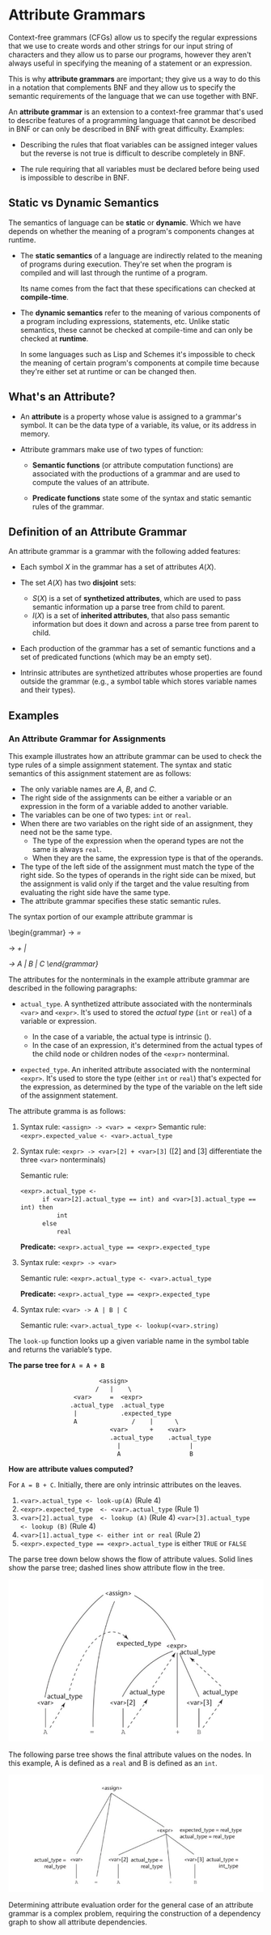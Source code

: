# Attribute Grammars

Context-free grammars (CFGs) allow us to specify the regular expressions that we
use to create words and other strings for our input string of characters and
they allow us to parse our programs, however they aren't always useful in
specifying the meaning of a statement or an expression. 

This is why **attribute grammars** are important; they give us a way to do this
in a notation that complements BNF and they allow us to specify the semantic
requirements of the language that we can use together with BNF.

An **attribute grammar** is an extension to a context-free grammar that's used
to describe features of a programming language that cannot be described in BNF
or can only be described in BNF with great difficulty. Examples:

* Describing the rules that float variables can be assigned integer values but
  the reverse is not true is difficult to describe completely in BNF.

* The rule requiring that all variables must be declared before being used is
  impossible to describe in BNF.

## Static vs Dynamic Semantics

The semantics of language can be **static** or **dynamic**. Which we have
depends on whether the meaning of a program's components changes at runtime.

* The **static semantics** of a language are indirectly related to the meaning of
  programs during execution. They're set when the program is compiled and will
  last through the runtime of a program.

  Its name comes from the fact that these specifications can checked at
  **compile-time**.

* The **dynamic semantics** refer to the meaning of various components of a
  program including expressions, statements, etc. Unlike static semantics, these
  cannot be checked at compile-time and can only be checked at **runtime**.

  In some languages such as Lisp and Schemes it's impossible to check the
  meaning of certain program's components at compile time because they're either
  set at runtime or can be changed then.

## What's an Attribute?

* An **attribute** is a property whose value is assigned to a grammar's symbol.
  It can be the data type of a variable, its value, or its address in memory.

* Attribute grammars make use of two types of function:

  * **Semantic functions** (or attribute computation functions) are associated
    with the productions of a grammar and are used to compute the values of an
    attribute.
  
  * **Predicate functions** state some of the syntax and static semantic rules of
    the grammar.

## Definition of an Attribute Grammar

An attribute grammar is a grammar with the following added features:

* Each symbol $X$ in the grammar has a set of attributes $A(X)$.

* The set $A(X)$ has two **disjoint** sets:
  * $S(X)$ is a set of **synthetized attributes**, which are used to pass
    semantic information up a parse tree from child to parent.
  * $I(X)$ is a set of **inherited attributes**, that also pass semantic
    information but does it down and across a parse tree from parent to child.

* Each production of the grammar has a set of semantic functions and a set of
  predicated functions (which may be an empty set).

* Intrinsic attributes are synthetized attributes whose properties are found
  outside the grammar (e.g., a symbol table which stores variable names and
  their types).

## Examples

### An Attribute Grammar for Assignments

This example illustrates how an attribute grammar can be used to check the type
rules of a simple assignment statement. The syntax and static semantics of
this assignment statement are as follows: 

* The only variable names are $A$, $B$, and $C$.
* The right side of the assignments can be either a variable or an expression in
  the form of a variable added to another variable. 
* The variables can be one of two types: `int` or `real`.
* When there are two variables on the right side of an assignment, they need not
  be the same type.
  * The type of the expression when the operand types are not the same is always
    `real`.
  * When they are the same, the expression type is that of the operands. 
* The type of the left side of the assignment must match the type of the right
  side. So the types of operands in the right side can be mixed, but the
  assignment is valid only if the target and the value resulting from evaluating
  the right side have the same type.
* The attribute grammar specifies these static semantic rules.

The syntax portion of our example attribute grammar is

\begin{grammar}
<assign> $\rightarrow$ <var> = <expr>

<expr>   $\rightarrow$ <var> + <var> | <var>

<var>    $\rightarrow$ A | B | C
\end{grammar}

The attributes for the nonterminals in the example attribute grammar are
described in the following paragraphs:

* `actual_type`. A synthetized attribute associated with the nonterminals
  `<var>` and `<expr>`. It's used to stored the *actual type* (`int` or `real`)
  of a variable or expression.

  * In the case of a variable, the actual type is intrinsic ().
  * In the case of an expression, it's determined from the actual types of the
    child node or children nodes of the `<expr>` nonterminal.

* `expected_type`. An inherited attribute associated with the nonterminal
  `<expr>`. It's used to store the type (either `int` or `real`) that's expected
  for the expression, as determined by the type of the variable on the left side
  of the assignment statement.

The attribute gramma is as follows:

1. Syntax rule: `<assign> -> <var> = <expr>`
     Semantic rule: `<expr>.expected_value <- <var>.actual_type`
2.  Syntax rule: `<expr> -> <var>[2] + <var>[3]`
	([2] and [3] differentiate the three `<var>` nonterminals)

	Semantic rule:

	```
    <expr>.actual_type <-
		  if <var>[2].actual_type == int) and <var>[3].actual_type == int) then
			  int
		  else
			  real
    ```

	**Predicate:** `<expr>.actual_type == <expr>.expected_type`

3.  Syntax rule:  `<expr> -> <var>`

    Semantic rule: `<expr>.actual_type <- <var>.actual_type `

    **Predicate:** `<expr>.actual_type == <expr>.expected_type`

4. Syntax rule:  `<var> -> A | B | C`

   Semantic rule: `<var>.actual_type <- lookup(<var>.string)`

The `look-up` function looks up a given variable name in the symbol table and returns the variable’s type.

**The parse tree for `A = A + B`**

```
                         <assign>
                        /   |    \
                  <var>     =  <expr>
                 .actual_type  .actual_type
                  |            .expected_type
                  A               /    |      \
                            <var>      +    <var>
                            .actual_type    .actual_type
                              |                   |
                              A                   B
```

**How are attribute values computed?**

For `A = B + C`. Initially, there are only intrinsic attributes on the leaves.

  1. `<var>.actual_type <- look-up(A)`     (Rule 4)
  2. `<expr>.expected_type  <- <var>.actual_type` (Rule 1)
  3. `<var>[2].actual_type  <- lookup (A)`   (Rule 4)
     `<var>[3].actual_type  <- lookup (B)`   (Rule 4)
  4. `<var>[1].actual_type <- either int or real` (Rule 2)
  5. `<expr>.expected_type == <expr>.actual_type` is either `TRUE` or `FALSE`

The parse tree down below shows the flow of attribute values. Solid lines show
the parse tree; dashed lines show attribute flow in the tree.

![Flow of attributes in parse tree of $A = A + B$.](./images/flow-of-attributes-in-parse-tree-example01.png)

The following parse tree shows the final attribute values on the nodes. In this
example, A is defined as a `real` and B is defined as an `int`.

![Flow of attributes in fully attributed parse tree of $A = A + B$.](./images/flow-of-attributes-in-fully-attributed-parse-tree-example01.png)

Determining attribute evaluation order for the general case of an attribute
grammar is a complex problem, requiring the construction of a dependency graph
to show all attribute dependencies.

